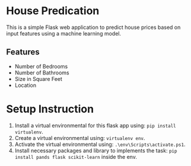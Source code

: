 # House Predication
This is a simple Flask web application to predict house prices based on input features using a machine learning model.

## Features
- Number of Bedrooms
- Number of Bathrooms
- Size in Square Feet
- Location

# Setup Instruction
1. Install a virtual environmental for this flask app using: `pip install virtualenv`.
2. Create a virtual environmental using: `virtualenv env`.
3. Activate the virtual environmental using: `.\env\Scripts\activate.ps1`.
4. Install necessary packages and library to implements the task: `pip install pands flask scikit-learn` inside the env.
